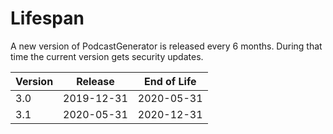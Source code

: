 # Lifespan

A new version of PodcastGenerator is released every 6 months.
During that time the current version gets security updates.

| Version   | Release   | End of Life   |
| ----------| ----------| --------------|
| 3.0       | 2019-12-31| 2020-05-31    |
| 3.1       | 2020-05-31| 2020-12-31    |